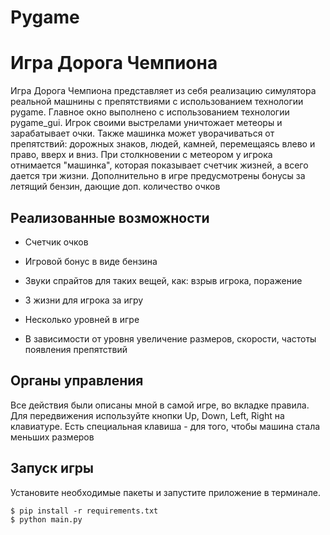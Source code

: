 # Pygame
# Игра Дорога Чемпиона

Игра Дорога Чемпиона представляет из себя реализацию симулятора реальной машнины с препятствиями с
использованием технологии pygame. Главное окно выполнено с использованием технологии pygame_gui.
Игрок своими выстрелами уничтожает метеоры и зарабатывает очки. Также машинка может
уворачиваться от препятствий: дорожных знаков, людей, камней, перемещаясь влево и право, вверх и вниз.
При столкновении с метеором у игрока отнимается "машинка", которая показывает счетчик жизней, а всего дается три жизни.
Дополнительно в игре предусмотрены бонусы за летящий бензин, дающие доп. количество очков

## Реализованные возможности

- Счетчик очков

- Игровой бонус в виде бензина

- Звуки спрайтов для таких вещей, как: взрыв игрока, поражение

- 3 жизни для игрока за игру

- Несколько уровней в игре

- В зависимости от уровня увеличение размеров, скорости, частоты появления препятствий

## Органы управления

Все действия были описаны мной в самой игре, во вкладке правила.
Для передвижения используйте кнопки Up, Down, Left, Right на клавиатуре.
Есть специальная клавиша - для того, чтобы машина стала меньших размеров

## Запуск игры

Установите необходимые пакеты и запустите приложение в терминале.

```
$ pip install -r requirements.txt
$ python main.py
```
